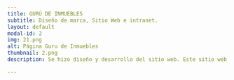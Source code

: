 ```yaml
---
title: GURÚ DE INMUEBLES
subtitle: Diseño de marca, Sitio Web e intranet.
layout: default
modal-id: 2
img: 21.png
alt: Página Guru de Inmuebles
thumbnail: 2.png
description: Se hizo diseño y desarrollo del sitio web. Este sitio web fue desarrollado con Drupal. Se diseñó un sistema de información para el manejo de los procesos de la compañía en cuestión. Se desarrolló también un sistema para manejo de correo electrónico. Se hizo diseño de marca y suministro de publicidad.

---
```

